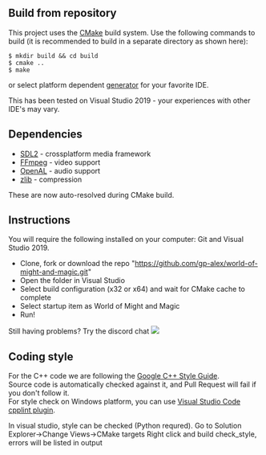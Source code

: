 
Build from repository
---------------------

This project uses the [CMake](https://cmake.org) build system.
Use the following commands to build (it is recommended to build in a separate directory as shown here):

``` shell
$ mkdir build && cd build
$ cmake ..
$ make
```
or select platform dependent [generator](https://cmake.org/cmake/help/latest/manual/cmake-generators.7.html) for your favorite IDE.


This has been tested on Visual Studio 2019 - your experiences with other IDE's may vary.


Dependencies
------------

* [SDL2](https://www.libsdl.org/download-2.0.php) - crossplatform media framework
* [FFmpeg](https://ffmpeg.zeranoe.com/builds/) - video support
* [OpenAL](https://www.openal.org/downloads/OpenAL11CoreSDK.zip) - audio support
* [zlib](http://gnuwin32.sourceforge.net/packages/zlib.htm) - compression

These are now auto-resolved during CMake build.


Instructions
------------
You will require the following installed on your computer: Git and Visual Studio 2019.

* Clone, fork or download the repo "https://github.com/gp-alex/world-of-might-and-magic.git"
* Open the folder in Visual Studio
* Select build configuration (x32 or x64) and wait for CMake cache to complete
* Select startup item as World of Might and Magic
* Run!

Still having problems? Try the discord chat [![](https://img.shields.io/badge/chat-on%20discord-green.svg)](https://discord.gg/jRCyPtq)


Coding style
------------
For the C++ code we are following the [Google C++ Style Guide](http://google.github.io/styleguide/cppguide.html).<br />
Source code is automatically checked against it, and Pull Request will fail if you don't follow it.<br />
For style check on Windows platform, you can use [Visual Studio Code cpplint plugin](https://marketplace.visualstudio.com/items?itemName=mine.cpplint).

In visual studio, style can be checked (Python requred). Go to Solution Explorer->Change Views->CMake targets
Right click and build check_style, errors will be listed in output
